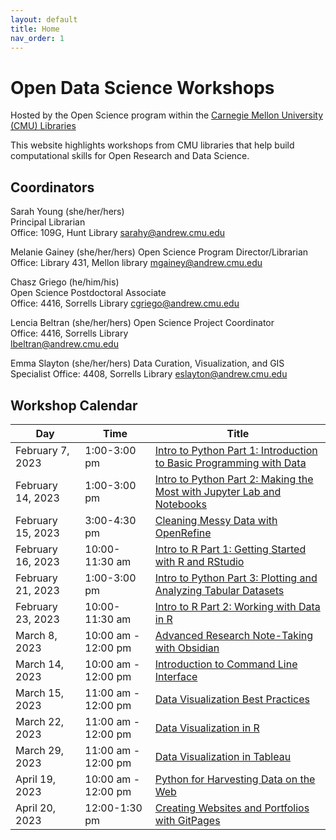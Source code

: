 ```yaml
---
layout: default
title: Home
nav_order: 1
---
```

# Open Data Science Workshops
Hosted by the Open Science program within the
[Carnegie Mellon University (CMU) Libraries](https://www.library.cmu.edu/)

This website highlights workshops from CMU libraries that help 
build computational skills for Open Research and Data Science.

## Coordinators

Sarah Young (she/her/hers)  
Principal Librarian  
Office: 109G, Hunt Library
[sarahy@andrew.cmu.edu](mailto:sarahy@andrew.cmu.edu)

Melanie Gainey (she/her/hers)
Open Science Program Director/Librarian
Office: Library 431, Mellon library
[mgainey@andrew.cmu.edu](mailto:mgainey@andrew.cmu.edu)

Chasz Griego (he/him/his)  
Open Science Postdoctoral Associate  
Office: 4416, Sorrells Library
[cgriego@andrew.cmu.edu](mailto:cgriego@andrew.cmu.edu)

Lencia Beltran (she/her/hers)
Open Science Project Coordinator  
Office: 4416, Sorrells Library  
[lbeltran@andrew.cmu.edu](mailto:lbeltran@andrew.cmu.edu)

Emma Slayton (she/her/hers)
Data Curation, Visualization, and GIS Specialist
Office: 4408, Sorrells Library
[eslayton@andrew.cmu.edu](mailto:eslayton@andrew.cmu.edu)

## Workshop Calendar

| Day | Time | Title
| --- | --- | ---
| February 7, 2023 | 1:00-3:00 pm | [Intro to Python Part 1: Introduction to Basic Programming with Data](https://cmu.libcal.com/event/10230106)
| February 14, 2023 | 1:00-3:00 pm | [Intro to Python Part 2: Making the Most with Jupyter Lab and Notebooks](https://cmu.libcal.com/event/10230549)
| February 15, 2023 | 3:00-4:30 pm | [Cleaning Messy Data with OpenRefine](https://cmu.libcal.com/event/10185679)
| February 16, 2023 | 10:00-11:30 am | [Intro to R Part 1: Getting Started with R and RStudio](https://cmu.libcal.com/event/10185624)
| February 21, 2023 | 1:00-3:00 pm | [Intro to Python Part 3: Plotting and Analyzing Tabular Datasets](https://cmu.libcal.com/event/10230737)
| February 23, 2023 | 10:00-11:30 am | [Intro to R Part 2: Working with Data in R](https://cmu.libcal.com/event/10185621)
| March 8, 2023 | 10:00 am - 12:00 pm | [Advanced Research Note-Taking with Obsidian](https://cmu.libcal.com/event/10247379)
| March 14, 2023 | 10:00 am - 12:00 pm | [Introduction to Command Line Interface](https://cmu.libcal.com/event/10252549)
| March 15, 2023 | 11:00 am - 12:00 pm | [Data Visualization Best Practices](https://cmu.libcal.com/event/10231975)
| March 22, 2023 | 11:00 am - 12:00 pm | [Data Visualization in R](https://cmu.libcal.com/event/10231953)
| March 29, 2023 | 11:00 am - 12:00 pm | [Data Visualization in Tableau](https://cmu.libcal.com/event/10231987)
| April 19, 2023 | 10:00 am - 12:00 pm | [Python for Harvesting Data on the Web](https://cmu.libcal.com/event/10252102)
| April 20, 2023 | 12:00-1:30 pm | [Creating Websites and Portfolios with GitPages](https://cmu.libcal.com/event/10185690)
